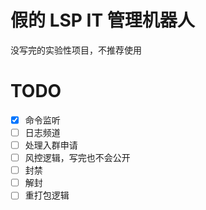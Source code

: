 # 假的 LSP IT 管理机器人

没写完的实验性项目，不推荐使用

# TODO
- [x] 命令监听  
- [ ] 日志频道  
- [ ] 处理入群申请  
- [ ] 风控逻辑，写完也不会公开  
- [ ] 封禁  
- [ ] 解封  
- [ ] 重打包逻辑  
